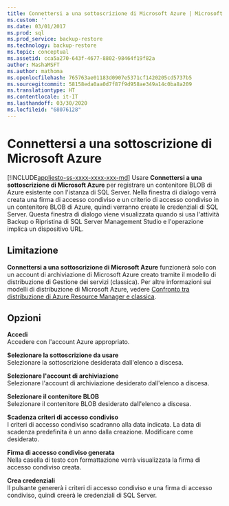 ```yaml
---
title: Connettersi a una sottoscrizione di Microsoft Azure | Microsoft Docs
ms.custom: ''
ms.date: 03/01/2017
ms.prod: sql
ms.prod_service: backup-restore
ms.technology: backup-restore
ms.topic: conceptual
ms.assetid: cca5a270-643f-4677-8802-98464f19f82a
author: MashaMSFT
ms.author: mathoma
ms.openlocfilehash: 765763ae01183d0907e5371cf1420205cd5737b5
ms.sourcegitcommit: 58158eda0aa0d7f87f9d958ae349a14c0ba8a209
ms.translationtype: HT
ms.contentlocale: it-IT
ms.lasthandoff: 03/30/2020
ms.locfileid: "68076128"
---
```

# <a name="connect-to-a-microsoft-azure-subscription"></a>Connettersi a una sottoscrizione di Microsoft Azure
[!INCLUDE[appliesto-ss-xxxx-xxxx-xxx-md](../../includes/appliesto-ss-xxxx-xxxx-xxx-md.md)]
Usare **Connettersi a una sottoscrizione di Microsoft Azure** per registrare un contenitore BLOB di Azure esistente con l'istanza di SQL Server.  Nella finestra di dialogo verrà creata una firma di accesso condiviso e un criterio di accesso condiviso in un contenitore BLOB di Azure, quindi verranno create le credenziali di SQL Server.  Questa finestra di dialogo viene visualizzata quando si usa l'attività Backup o Ripristina di SQL Server Management Studio e l'operazione implica un dispositivo URL.

## <a name="limitation"></a>Limitazione
**Connettersi a una sottoscrizione di Microsoft Azure** funzionerà solo con un account di archiviazione di Microsoft Azure creato tramite il modello di distribuzione di Gestione dei servizi (classica).  Per altre informazioni sui modelli di distribuzione di Microsoft Azure, vedere [Confronto tra distribuzione di Azure Resource Manager e classica](https://azure.microsoft.com/documentation/articles/resource-manager-deployment-model/).

## <a name="options"></a>Opzioni
**Accedi**     
Accedere con l'account Azure appropriato.

**Selezionare la sottoscrizione da usare**      
Selezionare la sottoscrizione desiderata dall'elenco a discesa.

**Selezionare l'account di archiviazione**  
Selezionare l'account di archiviazione desiderato dall'elenco a discesa.

**Selezionare il contenitore BLOB**   
Selezionare il contenitore BLOB desiderato dall'elenco a discesa.

**Scadenza criteri di accesso condiviso**   
I criteri di accesso condiviso scadranno alla data indicata.  La data di scadenza predefinita è un anno dalla creazione.  Modificare come desiderato.

**Firma di accesso condiviso generata**   
Nella casella di testo con formattazione verrà visualizzata la firma di accesso condiviso creata.

**Crea credenziali**   
Il pulsante genererà i criteri di accesso condiviso e una firma di accesso condiviso, quindi creerà le credenziali di SQL Server.
